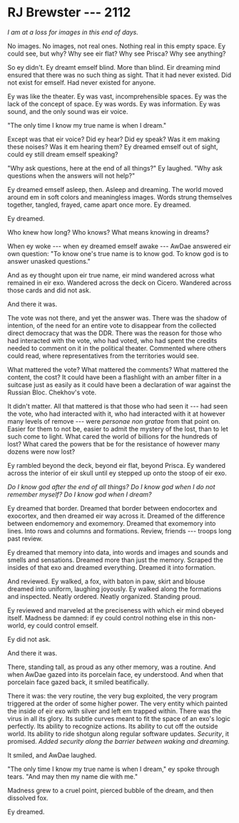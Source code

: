 # RJ Brewster --- 2112

*I am at a loss for images in this end of days.*

No images. No images, not real ones. Nothing real in this empty space. Ey could see, but why? Why see eir flat? Why see Prisca? Why see anything?

So ey didn't. Ey dreamt emself blind. More than blind. Eir dreaming mind ensured that there was no such thing as sight. That it had never existed. Did not exist for emself. Had never existed for anyone.

Ey was like the theater. Ey was vast, incomprehensible spaces. Ey was the lack of the concept of space. Ey was words. Ey was information. Ey was sound, and the only sound was eir voice.

"The only time I know my true name is when I dream."

Except was that eir voice? Did ey hear? Did ey speak? Was it em making these noises? Was it em hearing them? Ey dreamed emself out of sight, could ey still dream emself speaking?

"Why ask questions, here at the end of all things?" Ey laughed. "Why ask questions when the answers will not help?"

Ey dreamed emself asleep, then. Asleep and dreaming. The world moved around em in soft colors and meaningless images. Words strung themselves together, tangled, frayed, came apart once more. Ey dreamed.

Ey dreamed.

Who knew how long? Who knows? What means knowing in dreams?

When ey woke --- when ey dreamed emself awake --- AwDae answered eir own question: "To know one's true name is to know god. To know god is to answer unasked questions."

And as ey thought upon eir true name, eir mind wandered across what remained in eir exo. Wandered across the deck on Cicero. Wandered across those cards and did not ask.

And there it was.

The vote was not there, and yet the answer was. There was the shadow of intention, of the need for an entire vote to disappear from the collected direct democracy that was the DDR. There was the reason for those who had interacted with the vote, who had voted, who had spent the credits needed to comment on it in the political theater. Commented where others could read, where representatives from the territories would see.

What mattered the vote? What mattered the comments? What mattered the content, the cost? It could have been a flashlight with an amber filter in a suitcase just as easily as it could have been a declaration of war against the Russian Bloc. Chekhov's vote.

It didn't matter. All that mattered is that those who had seen it --- had seen the vote, who had interacted with it, who had interacted with it at however many levels of remove --- were *personae non gratae* from that point on. Easier for them to not be, easier to admit the mystery of the lost, than to let such come to light. What cared the world of billions for the hundreds of lost? What cared the powers that be for the resistance of however many dozens were now lost?

Ey rambled beyond the deck, beyond eir flat, beyond Prisca. Ey wandered across the interior of eir skull until ey stepped up onto the stoop of eir exo.

*Do I know god after the end of all things? Do I know god when I do not remember myself? Do I know god when I dream?*

Ey dreamed that border. Dreamed that border between endocortex and exocortex, and then dreamed eir way across it. Dreamed of the difference between endomemory and exomemory. Dreamed that exomemory into lines. Into rows and columns and formations. Review, friends --- troops long past review.

Ey dreamed that memory into data, into words and images and sounds and smells and sensations. Dreamed more than just the memory. Scraped the insides of that exo and dreamed everything. Dreamed it into formation.

And reviewed. Ey walked, a fox, with baton in paw, skirt and blouse dreamed into uniform, laughing joyously. Ey walked along the formations and inspected. Neatly ordered. Neatly organized. Standing proud.

Ey reviewed and marveled at the preciseness with which eir mind obeyed itself. Madness be damned: if ey could control nothing else in this non-world, ey could control emself.

Ey did not ask.

And there it was.

There, standing tall, as proud as any other memory, was a routine. And when AwDae gazed into its porcelain face, ey understood. And when that porcelain face gazed back, it smiled beatifically.

There it was: the very routine, the very bug exploited, the very program triggered at the order of some higher power. The very entity which painted the inside of eir exo with silver and left em trapped within. There was the virus in all its glory. Its subtle curves meant to fit the space of an exo's logic perfectly. Its ability to recognize actions. Its ability to cut off the outside world. Its ability to ride shotgun along regular software updates. *Security*, it promised. *Added security along the barrier between waking and dreaming.*

It smiled, and AwDae laughed.

"The only time I know my true name is when I dream," ey spoke through tears. "And may then my name die with me."

Madness grew to a cruel point, pierced bubble of the dream, and then dissolved fox.

Ey dreamed.
